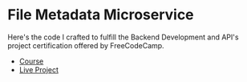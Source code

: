 # File Metadata Microservice

Here's the code I crafted to fulfill the Backend Development and API's project certification offered by FreeCodeCamp.

- [Course](https://www.freecodecamp.org/learn/apis-and-microservices/apis-and-microservices-projects/file-metadata-microservice)
- [Live Project](https://filemetadata-api.johnnyt001.repl.co)

